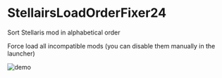 # StellairsLoadOrderFixer24
Sort Stellaris mod in alphabetical order

Force load all incompatible mods (you can disable them manually in the launcher)

![demo](https://github.com/haifengkao/StellairsLoadOrderFixer24/blob/master/demo.jpg)
